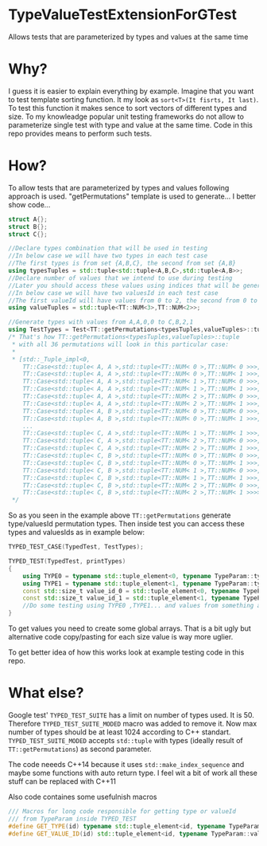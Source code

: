 # TypeValueTestExtensionForGTest
 
Allows tests that are parameterized by types and values at the same time

# Why?
I guess it is easier to explain everything by example. Imagine that you want to test template sorting function. It my look as `sort<T>(It fisrts, It last)`. To test this function it makes sence to sort vectors of different types and size. To my knowleadge popular unit testing frameworks do not allow to parameterize single test with type and value at the same time. Code in this repo provides means to perform such tests.

# How?
To allow tests that are parameterized by types and values following approach is used. "getPermutations" template is used to generate... I better show code...

```cpp
struct A{};
struct B{};
struct C{};

//Declare types combination that will be used in testing
//In below case we will have two types in each test case
//The first types is from set {A,B,C}, the second from set {A,B}
using typesTuples = std::tuple<std::tuple<A,B,C>,std::tuple<A,B>>;
//Declare number of values that we intend to use during testing
//Later you should access these values using indices that will be generated
//In below case we will have two valuesId in each test case
//The first valueId will have values from 0 to 2, the second from 0 to 1
using valueTuples = std::tuple<TT::NUM<3>,TT::NUM<2>>;

//Generate types with values from A,A,0,0 to C,B,2,1
using TestTypes = Test<TT::getPermutations<typesTuples,valueTuples>::tuple>::Types;
/* That's how TT::getPermutations<typesTuples,valueTuples>::tuple
 * with all 36 permutations will look in this particular case:
 *
 * [std::_Tuple_impl<0,
    TT::Case<std::tuple< A, A >,std::tuple<TT::NUM< 0 >,TT::NUM< 0 >>>,
    TT::Case<std::tuple< A, A >,std::tuple<TT::NUM< 0 >,TT::NUM< 1 >>>,
    TT::Case<std::tuple< A, A >,std::tuple<TT::NUM< 1 >,TT::NUM< 0 >>>,
    TT::Case<std::tuple< A, A >,std::tuple<TT::NUM< 1 >,TT::NUM< 1 >>>,
    TT::Case<std::tuple< A, A >,std::tuple<TT::NUM< 2 >,TT::NUM< 0 >>>,
    TT::Case<std::tuple< A, A >,std::tuple<TT::NUM< 2 >,TT::NUM< 1 >>>,
    TT::Case<std::tuple< A, B >,std::tuple<TT::NUM< 0 >,TT::NUM< 0 >>>,
    TT::Case<std::tuple< A, B >,std::tuple<TT::NUM< 0 >,TT::NUM< 1 >>>,
    ...
    TT::Case<std::tuple< C, A >,std::tuple<TT::NUM< 1 >,TT::NUM< 1 >>>,
    TT::Case<std::tuple< C, A >,std::tuple<TT::NUM< 2 >,TT::NUM< 0 >>>,
    TT::Case<std::tuple< C, A >,std::tuple<TT::NUM< 2 >,TT::NUM< 1 >>>,
    TT::Case<std::tuple< C, B >,std::tuple<TT::NUM< 0 >,TT::NUM< 0 >>>,
    TT::Case<std::tuple< C, B >,std::tuple<TT::NUM< 0 >,TT::NUM< 1 >>>,
    TT::Case<std::tuple< C, B >,std::tuple<TT::NUM< 1 >,TT::NUM< 0 >>>,
    TT::Case<std::tuple< C, B >,std::tuple<TT::NUM< 1 >,TT::NUM< 1 >>>,
    TT::Case<std::tuple< C, B >,std::tuple<TT::NUM< 2 >,TT::NUM< 0 >>>,
    TT::Case<std::tuple< C, B >,std::tuple<TT::NUM< 2 >,TT::NUM< 1 >>>>]
 */
```

So as you seen in the example above `TT::getPermutations` generate type/valuesId permutation types.
Then inside test you can access these types and valuesIds as in example below:

```cpp
TYPED_TEST_CASE(TypedTest, TestTypes);

TYPED_TEST(TypedTest, printTypes)
{
    using TYPE0 = typename std::tuple_element<0, typename TypeParam::types>;//Will be A,B or C
    using TYPE1 = typename std::tuple_element<1, typename TypeParam::types>;//Will be A or B
    const std::size_t value_id_0 = std::tuple_element<0, typename TypeParam::valuesId>::type::value;//Will be 0,1 or 2
    const std::size_t value_id_1 = std::tuple_element<1, typename TypeParam::valuesId>::type::value;//Will be 0 or 1
    //Do some testing using TYPE0 ,TYPE1... and values from something as MY_GLOBAL_ARRAY0[value_id_0], MY_GLOBAL_ARRAY1[value_id_1]...
}
```
To get values you need to create some global arrays. That is a bit ugly but alternative code copy/pasting for each size value is way more uglier. 

To get better idea of how this works look at example testing code in this repo.

# What else?
Google test' `TYPED_TEST_SUITE` has a limit on number of types used. It is 50. Therefore `TYPED_TEST_SUITE_MODED` macro was added to remove it. Now max number of types should be at least 1024 according to C++ standart. `TYPED_TEST_SUITE_MODED` accepts `std::tuple` with types (ideally result of `TT::getPermutations`) as second parameter.

The code neeeds C++14 because it uses `std::make_index_sequence` and maybe some functions with auto return type. I feel wit a bit of work all these stuff can be replaced with C++11

Also code containes some usefulnish macros
```cpp
/// Macros for long code responsible for getting type or valueId
/// from TypeParam inside TYPED_TEST
#define GET_TYPE(id) typename std::tuple_element<id, typename TypeParam::types>::type
#define GET_VALUE_ID(id) std::tuple_element<id, typename TypeParam::valuesId>::type::value
```
